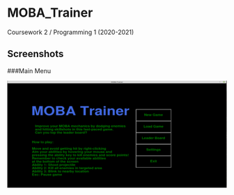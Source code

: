 # MOBA_Trainer
Coursework 2 / Programming 1 (2020-2021)


## Screenshots

###Main Menu

![Main Menu Image](/screenshots/main_menu.PNG)
